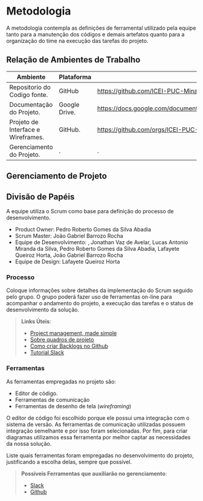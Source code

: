 
# Metodologia

A metodologia contempla as definições de ferramental utilizado pela equipe tanto para a
manutenção dos códigos e demais artefatos quanto para a organização do time na
execução das tarefas do projeto.

## Relação de Ambientes de Trabalho

| Ambiente | Plataforma | Link de Acesso |
|-------------------------|--------------------|--------------------|
| Repositorio do Codigo fonte. | GitHub | https://github.com/ICEI-PUC-Minas-PMV-ADS/pmv-ads-2024-1-e2-proj-macro-model |
| Documentação do Projeto. | Google Drive. | https://docs.google.com/document/d/1UuOGnqkjux2vV9J5X4zA9paWp9REdTxJ7TpqaYel7bs/edit |
| Projeto de Interface e Wireframes. | GitHub. | https://github.com/orgs/ICEI-PUC-Minas-PMV-ADS/projects/871/views/1. |	
| Gerenciamento do Projeto. | . | . |

## Gerenciamento de Projeto

## Divisão de Papéis
A equipe utiliza o Scrum como base para definição do processo de desenvolvimento.
-	Product Owner: Pedro Roberto Gomes da Silva Abadia
-	Scrum Master: João Gabriel Barrozo Rocha
-	Equipe de Desenvolvimento: , Jonathan Vaz de Avelar, Lucas Antonio Miranda da Silva, Pedro Roberto Gomes da Silva Abadia, Lafayete Queiroz Horta, João Gabriel Barrozo Rocha
-	Equipe de Design: Lafayete Queiroz Horta

### Processo

Coloque  informações sobre detalhes da implementação do Scrum seguido pelo grupo. O grupo poderá fazer uso de ferramentas on-line para acompanhar o andamento do projeto, a execução das tarefas e o status de desenvolvimento da solução.
 
> **Links Úteis**:
> - [Project management, made simple](https://github.com/features/project-management/)
> - [Sobre quadros de projeto](https://docs.github.com/pt/github/managing-your-work-on-github/about-project-boards)
> - [Como criar Backlogs no Github](https://www.youtube.com/watch?v=RXEy6CFu9Hk)
> - [Tutorial Slack](https://slack.com/intl/en-br/)

### Ferramentas

As ferramentas empregadas no projeto são:

- Editor de código.
- Ferramentas de comunicação
- Ferramentas de desenho de tela (_wireframing_)

O editor de código foi escolhido porque ele possui uma integração com o
sistema de versão. As ferramentas de comunicação utilizadas possuem
integração semelhante e por isso foram selecionadas. Por fim, para criar
diagramas utilizamos essa ferramenta por melhor captar as
necessidades da nossa solução.

Liste quais ferramentas foram empregadas no desenvolvimento do projeto, justificando a escolha delas, sempre que possível.
 
> **Possíveis Ferramentas que auxiliarão no gerenciamento**: 
> - [Slack](https://slack.com/)
> - [Github](https://github.com/)
